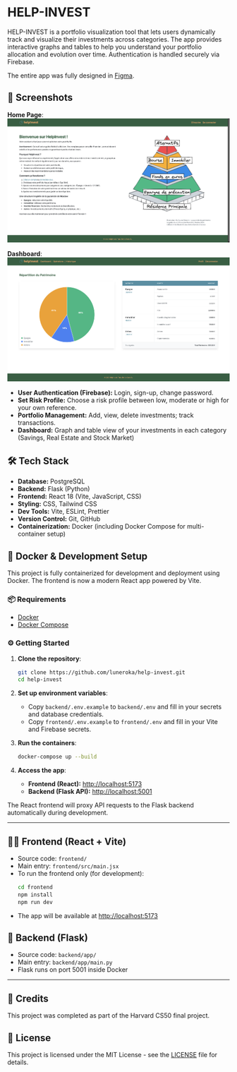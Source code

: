 # HELP-INVEST

HELP-INVEST is a portfolio visualization tool that lets users dynamically track and visualize their investments across categories. The app provides interactive graphs and tables to help you understand your portfolio allocation and evolution over time. Authentication is handled securely via Firebase.

The entire app was fully designed in [Figma](https://www.figma.com/design/lELnfIX5lB8fBOr428PVmy/help-invest?node-id=15-527&t=DG0Sj8OBKxWuo7TT-1).

## 📸 Screenshots


**Home Page**:
![helpInvest-Home](https://github.com/luneroka/help-invest/blob/main/frontend/public/helpinvest-index.png)

**Dashboard**:
![helpInvest-Dashboard](https://github.com/luneroka/help-invest/blob/main/frontend/public/helpinvest-dashboard.png)


- **User Authentication (Firebase):** Login, sign-up, change password.
- **Set Risk Profile:** Choose a risk profile between low, moderate or high for your own reference.
- **Portfolio Management:** Add, view, delete investments; track transactions.
- **Dashboard:** Graph and table view of your investments in each category (Savings, Real Estate and Stock Market)

## 🛠️ Tech Stack

- **Database:** PostgreSQL
- **Backend:** Flask (Python)
- **Frontend:** React 18 (Vite, JavaScript, CSS)
- **Styling:** CSS, Tailwind CSS
- **Dev Tools:** Vite, ESLint, Prettier
- **Version Control:** Git, GitHub
- **Containerization:** Docker (including Docker Compose for multi-container setup)

## 🐳 Docker & Development Setup

This project is fully containerized for development and deployment using Docker. The frontend is now a modern React app powered by Vite.

### 📦 Requirements

- [Docker](https://www.docker.com/)
- [Docker Compose](https://docs.docker.com/compose/)

### ⚙️ Getting Started

1. **Clone the repository**:
   ```bash
   git clone https://github.com/luneroka/help-invest.git
   cd help-invest
   ```

2. **Set up environment variables**:
   - Copy `backend/.env.example` to `backend/.env` and fill in your secrets and database credentials.
   - Copy `frontend/.env.example` to `frontend/.env` and fill in your Vite and Firebase secrets.

3. **Run the containers**:
   ```bash
   docker-compose up --build
   ```

4. **Access the app**:
   - **Frontend (React):** [http://localhost:5173](http://localhost:5173)
   - **Backend (Flask API):** [http://localhost:5001](http://localhost:5001)

The React frontend will proxy API requests to the Flask backend automatically during development.

---

## 🧑‍💻 Frontend (React + Vite)

- Source code: `frontend/`
- Main entry: `frontend/src/main.jsx`
- To run the frontend only (for development):
  ```bash
  cd frontend
  npm install
  npm run dev
  ```
- The app will be available at [http://localhost:5173](http://localhost:5173)

## 🐍 Backend (Flask)

- Source code: `backend/app/`
- Main entry: `backend/app/main.py`
- Flask runs on port 5001 inside Docker

---

## 🙏 Credits

This project was completed as part of the Harvard CS50 final project.

## 📝 License

This project is licensed under the MIT License - see the [LICENSE](LICENSE) file for details.
